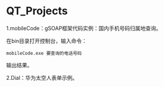 # QT_Projects

1.mobileCode：gSOAP框架代码实例：国内手机号码归属地查询。

在bin目录打开控制台，输入命令：

```shell
mobileCode.exe 要查询的电话号码
```

输出结果。

2.Dial：华为太空人表单示例。
